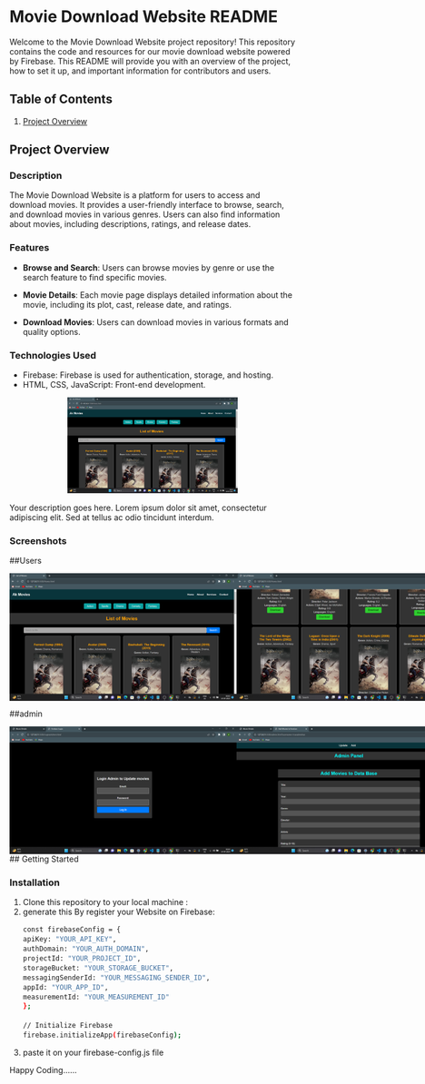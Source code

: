 # Movie Download Website README

Welcome to the Movie Download Website project repository! This repository contains the code and resources for our movie download website powered by Firebase. This README will provide you with an overview of the project, how to set it up, and important information for contributors and users.

## Table of Contents

1. [Project Overview](#project-overview)


## Project Overview

### Description

The Movie Download Website is a platform for users to access and download movies. It provides a user-friendly interface to browse, search, and download movies in various genres. Users can also find information about movies, including descriptions, ratings, and release dates.

### Features

- **Browse and Search**: Users can browse movies by genre or use the search feature to find specific movies.

- **Movie Details**: Each movie page displays detailed information about the movie, including its plot, cast, release date, and ratings.

- **Download Movies**: Users can download movies in various formats and quality options.


### Technologies Used

- Firebase: Firebase is used for authentication, storage, and hosting.
- HTML, CSS, JavaScript: Front-end development.

<div align="center">
  <img src="img/ak1.png" alt="Image Description" width="300">
</div>

<p align="left">Your description goes here. Lorem ipsum dolor sit amet, consectetur adipiscing elit. Sed at tellus ac odio tincidunt interdum.</p>


### Screenshots
 ##Users
<div style="display: flex; justify-content: space-between;">
  <img src="img/ak1.png" width="400">
  <img src="img/ak2.png" width="400">
    <img src="img/ak3.png" width="400">
      <img src="img/ak4.png" width="400">
        <img src="img/ak5.png" width="400">
          <img src="img/ak6.png" width="400">
            <img src="img/ak7.png" width="400">
              <img src="img/ak8.png" width="400">
                <img src="img/ak9.png" width="400">
</div>

##admin
<div style="display: flex; justify-content: space-between;">
  <img src="img/ak10.png" width="400">
  <img src="img/ak11.png" width="400">
    <img src="img/ak12.png" width="400">
</div>
## Getting Started



### Installation

1. Clone this repository to your local machine :
2. generate this By register your Website on Firebase:
    ```bash
   const firebaseConfig = {
   apiKey: "YOUR_API_KEY",
   authDomain: "YOUR_AUTH_DOMAIN",
   projectId: "YOUR_PROJECT_ID",
   storageBucket: "YOUR_STORAGE_BUCKET",
   messagingSenderId: "YOUR_MESSAGING_SENDER_ID",
   appId: "YOUR_APP_ID",
   measurementId: "YOUR_MEASUREMENT_ID"
    };

    // Initialize Firebase
    firebase.initializeApp(firebaseConfig);

3. paste it on your firebase-config.js file

Happy Coding......
